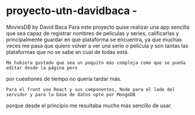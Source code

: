 # proyecto-utn-davidbaca - 
MoviesDB by David Baca
    Para este proyecto quise realizar una app sencilla que sea capaz de registrar nombres de películas y series,
calificarlas y principalmente guardar en que plataforma se encuentra, ya que muchas veces me pasa que quiero
volver a ver una serie o película y son tantas las plataformas que no se sabe en cual de todas está. 
    
    Me hubiera gustado que sea un poquito más compleja como que se pueda editar desde la página pero 
por cuestiones de tiempo no quería tardar más.

    Para el front use React y sus componentes, Node para el lado del servidor y para la base de datos opté por MongoDB
porque desde el principio me resultaba mucho más sencillo de usar.
